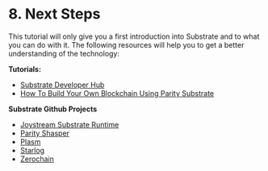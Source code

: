 # 8. Next Steps

This tutorial will only give you a first introduction into Substrate and to what you can do with it. The following resources will help you to get a better understanding of the technology:

**Tutorials:**

* [Substrate Developer Hub](https://substrate-developer-hub.github.io/)
* [How To Build Your Own Blockchain Using Parity Substrate
](https://hackernoon.com/build-your-blockchain-with-parity-substrate-a8ddc4872ed7)

**Substrate Github Projects**
* [Joystream Substrate Runtime](https://github.com/Joystream/substrate-runtime-joystream)
* [Parity Shasper](https://github.com/stakedtechnologies/Plasm)
* [Plasm](https://github.com/paritytech/shasper)
* [Starlog](https://github.com/PACTCare/Starlog)
* [Zerochain](https://github.com/LayerXcom/zero-chain)


